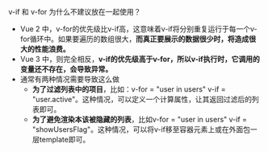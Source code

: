 v-if 和 v-for 为什么不建议放在一起使用？
- Vue 2 中，v-for的优先级比v-if高，这意味着v-if将分别重复运行于每一个v-for循环中。如果要遍历的数组很大，**而真正要展示的数据很少时，将造成很大的性能浪费。**
- Vue 3 中，则完全相反，**v-if的优先级高于v-for，所以v-if执行时，它调用的变量还不存在，会导致异常。**
- 通常有两种情况需要导致这么做
    - **为了过滤列表中的项目**，比如：v-for = "user in users" v-if = "user.active"。这种情况，可以定义一个计算属性，让其返回过滤后的列表即可。
    - **为了避免渲染本该被隐藏的列表**，比如v-for = "user in users" v-if = "showUsersFlag"。这种情况，可以将v-if移至容器元素上或在外面包一层template即可。
